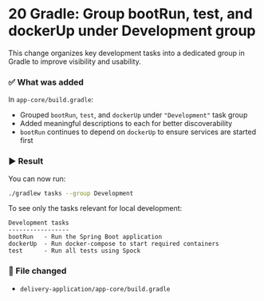 # 20 Gradle: Group bootRun, test, and dockerUp under Development group

This change organizes key development tasks into a dedicated group in Gradle to improve visibility and usability.

### ✅ What was added

In `app-core/build.gradle`:
- Grouped `bootRun`, `test`, and `dockerUp` under `"Development"` task group
- Added meaningful descriptions to each for better discoverability
- `bootRun` continues to depend on `dockerUp` to ensure services are started first

### ▶️ Result

You can now run:

```bash
./gradlew tasks --group Development
```

To see only the tasks relevant for local development:

```
Development tasks
-----------------
bootRun   - Run the Spring Boot application
dockerUp  - Run docker-compose to start required containers
test      - Run all tests using Spock
```

### 📁 File changed
- `delivery-application/app-core/build.gradle`
